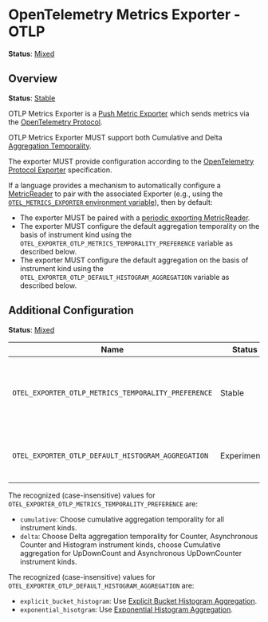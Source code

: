 # OpenTelemetry Metrics Exporter - OTLP

**Status**: [Mixed](../../document-status.md)

## Overview

**Status**: [Stable](../../document-status.md)

OTLP Metrics Exporter is a [Push Metric
Exporter](../sdk.md#push-metric-exporter) which sends metrics via the
[OpenTelemetry Protocol](../../protocol/README.md).

OTLP Metrics Exporter MUST support both Cumulative and Delta
[Aggregation Temporality](../data-model.md#temporality).

The exporter MUST provide configuration according to the [OpenTelemetry Protocol
Exporter](../../protocol/exporter.md) specification.

If a language provides a mechanism to automatically configure a
[MetricReader](../sdk.md#metricreader) to pair with the associated
Exporter (e.g., using the [`OTEL_METRICS_EXPORTER` environment
variable](../../sdk-environment-variables.md#exporter-selection)),
then by default:

* The exporter MUST be paired with a [periodic exporting
  MetricReader](../sdk.md#periodic-exporting-metricreader).
* The exporter MUST configure the default aggregation temporality on the
  basis of instrument kind using the
  `OTEL_EXPORTER_OTLP_METRICS_TEMPORALITY_PREFERENCE` variable as described
  below.
* The exporter MUST configure the default aggregation on the basis of instrument kind using
  the `OTEL_EXPORTER_OTLP_DEFAULT_HISTOGRAM_AGGREGATION` variable as described below.

## Additional Configuration

**Status**: [Mixed](../../document-status.md)

| Name                                                | Status       | Description                                                         | Default                     |
|-----------------------------------------------------|--------------|---------------------------------------------------------------------|-----------------------------|
| `OTEL_EXPORTER_OTLP_METRICS_TEMPORALITY_PREFERENCE` | Stable       | The aggregation temporality to use on the basis of instrument kind. | `cumulative`                |
| `OTEL_EXPORTER_OTLP_DEFAULT_HISTOGRAM_AGGREGATION`  | Experimental | The default aggregation to use for histogram instruments.           | `explicit_bucket_histogram` |

The recognized (case-insensitive) values for `OTEL_EXPORTER_OTLP_METRICS_TEMPORALITY_PREFERENCE` are:

* `cumulative`: Choose cumulative aggregation temporality for all instrument kinds.
* `delta`: Choose Delta aggregation temporality for Counter, Asynchronous Counter and Histogram instrument kinds, choose
  Cumulative aggregation for UpDownCount and Asynchronous UpDownCounter instrument kinds.

The recognized (case-insensitive) values for `OTEL_EXPORTER_OTLP_DEFAULT_HISTOGRAM_AGGREGATION` are:

* `explicit_bucket_histogram`:
  Use [Explicit Bucket Histogram Aggregation](../sdk.md#explicit-bucket-histogram-aggregation).
* `exponential_hisotgram`: Use [Exponential Histogram Aggregation](../sdk.md#exponential-histogram-aggregation).
